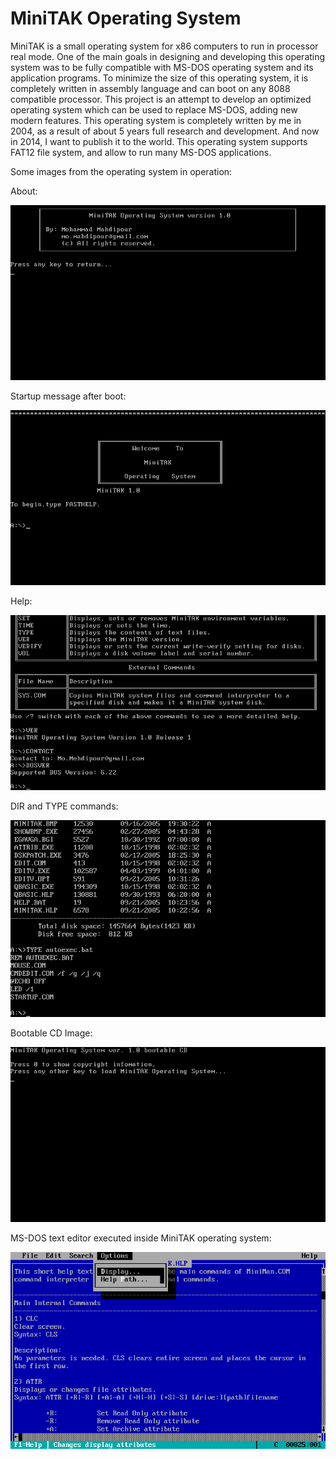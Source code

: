 # MiniTAK Operating System

MiniTAK is a small operating system for x86 computers to run in processor real mode. One of the main goals in designing and developing this operating system was to be fully compatible with MS-DOS operating system and its application programs.
To minimize the size of this operating system, it is completely written in assembly language and can boot on any 8088 compatible processor.
This project is an attempt to develop an optimized operating system which can be used to replace MS-DOS, adding new modern features.
This operating system is completely written by me in 2004, as a result of about 5 years full research and development. And now in 2014, I want to publish it to the world. This operating system supports FAT12 file system, and allow to run many MS-DOS applications.

Some images from the operating system in operation:
<p>About:</p>
<img src="readmepics/minitak-1.png">
<p>Startup message after boot:</p>
<img src="readmepics/minitak-2.png">
<p>Help:</p>
<img src="readmepics/minitak-3.png">
<p>DIR and TYPE commands:</p>
<img src="readmepics/minitak-4.png">
<p>Bootable CD Image:</p>
<img src="readmepics/minitak-5.png">
<p>MS-DOS text editor executed inside MiniTAK operating system:</p>
<img src="readmepics/minitak-6.png">
